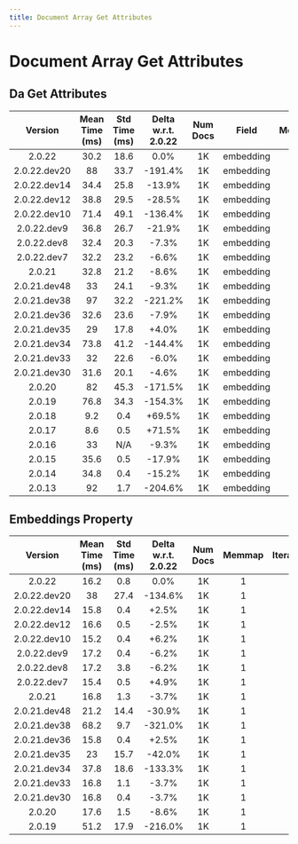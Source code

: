```yaml
---
title: Document Array Get Attributes
---
```

# Document Array Get Attributes

## Da Get Attributes

| Version | Mean Time (ms) | Std Time (ms) | Delta w.r.t. 2.0.22 | Num Docs | Field | Memmap | Iterations |
| :---: | :---: | :---: | :---: | :---: | :---: | :---: | :---: |
| 2.0.22 | 30.2 | 18.6 | 0.0% | 1K | embedding | 1 | 5 |
| 2.0.22.dev20 | 88 | 33.7 | -191.4% | 1K | embedding | 1 | 5 |
| 2.0.22.dev14 | 34.4 | 25.8 | -13.9% | 1K | embedding | 1 | 5 |
| 2.0.22.dev12 | 38.8 | 29.5 | -28.5% | 1K | embedding | 1 | 5 |
| 2.0.22.dev10 | 71.4 | 49.1 | -136.4% | 1K | embedding | 1 | 5 |
| 2.0.22.dev9 | 36.8 | 26.7 | -21.9% | 1K | embedding | 1 | 5 |
| 2.0.22.dev8 | 32.4 | 20.3 | -7.3% | 1K | embedding | 1 | 5 |
| 2.0.22.dev7 | 32.2 | 23.2 | -6.6% | 1K | embedding | 1 | 5 |
| 2.0.21 | 32.8 | 21.2 | -8.6% | 1K | embedding | 1 | 5 |
| 2.0.21.dev48 | 33 | 24.1 | -9.3% | 1K | embedding | 1 | 5 |
| 2.0.21.dev38 | 97 | 32.2 | -221.2% | 1K | embedding | 1 | 5 |
| 2.0.21.dev36 | 32.6 | 23.6 | -7.9% | 1K | embedding | 1 | 5 |
| 2.0.21.dev35 | 29 | 17.8 | +4.0% | 1K | embedding | 1 | 5 |
| 2.0.21.dev34 | 73.8 | 41.2 | -144.4% | 1K | embedding | 1 | 5 |
| 2.0.21.dev33 | 32 | 22.6 | -6.0% | 1K | embedding | 1 | 5 |
| 2.0.21.dev30 | 31.6 | 20.1 | -4.6% | 1K | embedding | 1 | 5 |
| 2.0.20 | 82 | 45.3 | -171.5% | 1K | embedding | 1 | 5 |
| 2.0.19 | 76.8 | 34.3 | -154.3% | 1K | embedding | 1 | 5 |
| 2.0.18 | 9.2 | 0.4 | +69.5% | 1K | embedding | 1 | 5 |
| 2.0.17 | 8.6 | 0.5 | +71.5% | 1K | embedding | 1 | 5 |
| 2.0.16 | 33 | N/A | -9.3% | 1K | embedding | 1 | 5 |
| 2.0.15 | 35.6 | 0.5 | -17.9% | 1K | embedding | 1 | 5 |
| 2.0.14 | 34.8 | 0.4 | -15.2% | 1K | embedding | 1 | 5 |
| 2.0.13 | 92 | 1.7 | -204.6% | 1K | embedding | 1 | 5 |
## Embeddings Property

| Version | Mean Time (ms) | Std Time (ms) | Delta w.r.t. 2.0.22 | Num Docs | Memmap | Iterations |
| :---: | :---: | :---: | :---: | :---: | :---: | :---: |
| 2.0.22 | 16.2 | 0.8 | 0.0% | 1K | 1 | 5 |
| 2.0.22.dev20 | 38 | 27.4 | -134.6% | 1K | 1 | 5 |
| 2.0.22.dev14 | 15.8 | 0.4 | +2.5% | 1K | 1 | 5 |
| 2.0.22.dev12 | 16.6 | 0.5 | -2.5% | 1K | 1 | 5 |
| 2.0.22.dev10 | 15.2 | 0.4 | +6.2% | 1K | 1 | 5 |
| 2.0.22.dev9 | 17.2 | 0.4 | -6.2% | 1K | 1 | 5 |
| 2.0.22.dev8 | 17.2 | 3.8 | -6.2% | 1K | 1 | 5 |
| 2.0.22.dev7 | 15.4 | 0.5 | +4.9% | 1K | 1 | 5 |
| 2.0.21 | 16.8 | 1.3 | -3.7% | 1K | 1 | 5 |
| 2.0.21.dev48 | 21.2 | 14.4 | -30.9% | 1K | 1 | 5 |
| 2.0.21.dev38 | 68.2 | 9.7 | -321.0% | 1K | 1 | 5 |
| 2.0.21.dev36 | 15.8 | 0.4 | +2.5% | 1K | 1 | 5 |
| 2.0.21.dev35 | 23 | 15.7 | -42.0% | 1K | 1 | 5 |
| 2.0.21.dev34 | 37.8 | 18.6 | -133.3% | 1K | 1 | 5 |
| 2.0.21.dev33 | 16.8 | 1.1 | -3.7% | 1K | 1 | 5 |
| 2.0.21.dev30 | 16.8 | 0.4 | -3.7% | 1K | 1 | 5 |
| 2.0.20 | 17.6 | 1.5 | -8.6% | 1K | 1 | 5 |
| 2.0.19 | 51.2 | 17.9 | -216.0% | 1K | 1 | 5 |
